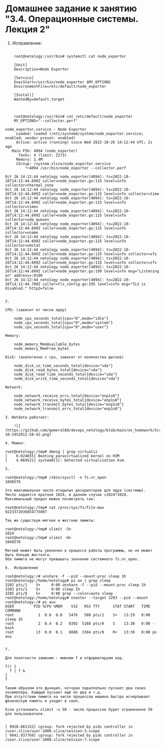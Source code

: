 # Домашнее задание к занятию "3.4. Операционные системы. Лекция 2"

1. Исправление:

```

	root@netology:/usr/bin# systemctl cat node_exporter
	
	[Unit]
	Description=Node Exporter

	[Service]
	ExecStart=/usr/bin/node_exporter $MY_OPTIONS
	EnvironmentFile=/etc/default/node_exporter

	[Install]
	WantedBy=default.target
	
```	
```	

	root@netology:/usr/bin# cat /etc/default/node_exporter 
	MY_OPTIONS="--collector.perf"

```	
	
	node_exporter.service - Node Exporter
	     Loaded: loaded (/etc/systemd/system/node_exporter.service; enabled; vendor preset: enabled)
	     Active: active (running) since Wed 2022-10-26 14:12:44 UTC; 2s ago
	   Main PID: 4094 (node_exporter)
	      Tasks: 4 (limit: 2273)
	     Memory: 2.4M
	     CGroup: /system.slice/node_exporter.service
		     └─4094 /usr/bin/node_exporter --collector.perf

	Oct 26 14:12:44 netology node_exporter[4094]: ts=2022-10-26T14:12:44.699Z caller=node_exporter.go:115 level=info collector=thermal_zone
	Oct 26 14:12:44 netology node_exporter[4094]: ts=2022-10-26T14:12:44.699Z caller=node_exporter.go:115 level=info collector=time
	Oct 26 14:12:44 netology node_exporter[4094]: ts=2022-10-26T14:12:44.699Z caller=node_exporter.go:115 level=info collector=timex
	Oct 26 14:12:44 netology node_exporter[4094]: ts=2022-10-26T14:12:44.699Z caller=node_exporter.go:115 level=info collector=udp_queues
	Oct 26 14:12:44 netology node_exporter[4094]: ts=2022-10-26T14:12:44.699Z caller=node_exporter.go:115 level=info collector=uname
	Oct 26 14:12:44 netology node_exporter[4094]: ts=2022-10-26T14:12:44.699Z caller=node_exporter.go:115 level=info collector=vmstat
	Oct 26 14:12:44 netology node_exporter[4094]: ts=2022-10-26T14:12:44.699Z caller=node_exporter.go:115 level=info collector=xfs
	Oct 26 14:12:44 netology node_exporter[4094]: ts=2022-10-26T14:12:44.699Z caller=node_exporter.go:115 level=info collector=zfs
	Oct 26 14:12:44 netology node_exporter[4094]: ts=2022-10-26T14:12:44.699Z caller=node_exporter.go:199 level=info msg="Listening on" address=:9100
	Oct 26 14:12:44 netology node_exporter[4094]: ts=2022-10-26T14:12:44.700Z caller=tls_config.go:195 level=info msg="TLS is disabled." http2=false

```

2. 
	
СPU: (зависит от числа ядер)
```
        node_cpu_seconds_total{cpu="0",mode="idle"}
        node_cpu_seconds_total{cpu="0",mode="system"}
        node_cpu_seconds_total{cpu="0",mode="user"}
```
Memory:
```
        node_memory_MemAvailable_bytes 
        node_memory_MemFree_bytes
```
Disk: (аналогично с cpu, зависит от количества дисков)
```
        node_disk_io_time_seconds_total{device="vda"} 
        node_disk_read_bytes_total{device="vda"} 
        node_disk_read_time_seconds_total{device="vda"} 
        node_disk_write_time_seconds_total{device="vda"}    
```
Network:
```
        node_network_receive_errs_total{device="enp1s0"} 
        node_network_receive_bytes_total{device="enp1s0"} 
        node_network_transmit_bytes_total{device="enp1s0"}
        node_network_transmit_errs_total{device="enp1s0"}
```
3. Netdata работает:
	
	![](https://github.com/gemeral68/devops_netology/blob/main/os_homework/Screenshot%20from%202022-10-24%2012-58-42.png)

4. Можно:
```
	root@netology:/tmp# dmesg | grep virtualiz
	[    0.024655] Booting paravirtualized kernel on KVM
	[    4.069521] systemd[1]: Detected virtualization kvm.
```
5.
```
    root@netology:/tmp# /sbin/sysctl -n fs.nr_open
    1048576
```
Это максимальное число открытых дескрипторов для ядра (системы). 
Число задается кратное 1024, в данном случае =1024*1024. 
Максимальный предел можно посмотреть так:
```
    root@netology:/tmp# cat /proc/sys/fs/file-max 
    9223372036854775807
```
Так же существую мягкие и жесткие лимиты:
```
    root@netology:/tmp# ulimit -Sn
    1024
    root@netology:/tmp# ulimit -Hn
    1048576
```
Мягкий может быть увеличен в процессе работы программы, но не может быть больше жесткого.
Оба лимита не могут превышать значение системного fs.nr_open.
	
6.  Исправление
```
    root@netology:/# unshare -f --pid --mount-proc sleep 1h
    root@netology:/home/netology# ps ax | grep sleep
   	3202 pts/1    S+     0:00 unshare -f --pid --mount-proc sleep 1h
   	3203 pts/1    S+     0:00 sleep 1h
   	3205 pts/0    S+     0:00 grep --color=auto sleep
    root@netology:/home/netology# nsenter --target 3203 --pid --mount
    root@netology:/# ps aux
	USER         PID %CPU %MEM    VSZ   RSS TTY      STAT START   TIME COMMAND
	root           1  0.0  0.0   5476   580 pts/1    S+   13:29   0:00 sleep 1h
	root           2  0.4  0.2   8392  5168 pts/0    S    13:30   0:00 -bash
	root          13  0.0  0.1   8888  3384 pts/0    R+   13:30   0:00 ps aux

```

7.  
```
    Для понятности заменим : именем f и отформатируем код.

    f() {
      f | f &
    }
    f

    Таким образом это функция, которая параллельно пускает два своих экземпляра. Каждый пускает ещё по два и т.д. 
    При отсутствии лимита на число процессов машина быстро исчерпывает физическую память и уходит в своп.

    Если установить ulimit -u 50 - число процессов будет ограниченно 50 для пользоователя.
```

```
    [ 9928.061152] cgroup: fork rejected by pids controller in /user.slice/user-1000.slice/session-3.scope
    [ 9941.937769] cgroup: fork rejected by pids controller in /user.slice/user-1000.slice/session-7.scope
```
